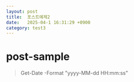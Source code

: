 ```yaml
---
layout: post
title:  포스트예제2
date:   2025-04-1 16:31:29 +0900
category: test3
---
```


# post-sample
> Get-Date -Format "yyyy-MM-dd HH:mm:ss"
